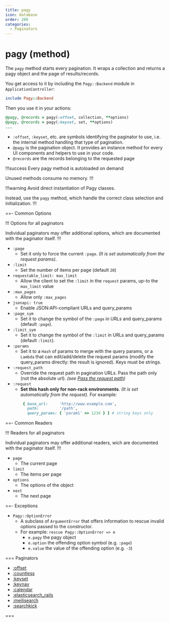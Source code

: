 ```yaml
---
title: pagy
icon: database
order: 200
categories:
  - Paginators
---
```


# pagy (method)

The `pagy` method starts every pagination. It wraps a collection and returns a pagy object and the page of results/records.

You get access to it by including the `Pagy::Backend` module in `ApplicationController`:

```ruby Controller
include Pagy::Backend
```

Then you use it in your actions:

```ruby Controller Action
@pagy, @records = pagy(:offset, collection, **options)
@pagy, @records = pagy(:keyset, set, **options)
...
```
- `:offset`, `:keyset`, etc. are symbols identifying the paginator to use, i.e. the internal method handling that type of pagination.
- `@pagy` is the pagination object. It provides an instance method for every UI components and helpers to use in your code.
- `@records` are the records belonging to the requested page


!!!success Every pagy method is autoloaded on demand

Unused methods consume no memory.
!!!

!!!warning Avoid direct instantiation of Pagy classes.

Instead, use the `pagy` method, which handle the correct class selection and initialization.
!!!

==- Common Options

!!! Options for all paginators

Individual paginators may offer additional options, which are documented with the paginator itself.
!!!

- `:page`
  - Set it only to force the current `:page`. _(It is set automatically from the request params)_.
- `:limit`
  - Set the number of items per page (default `20`)
- `requestable_limit: max_limit`
  - Allow the client to set the `:limit` in the `request` params, up-to the `max_limit` value
- `:max_pages`
  - Allow only `:max_pages`
- `jsonapi: true`
  - Enable JSON:API-compliant URLs and query_params
- `:page_sym`
  - Set it to change the symbol of the `:page` in URLs and query_params (default `:page`).
- `:limit_sym`
  - Set it to change the symbol of the `:limit` in URLs and query_params (default `:limit`).
- `:params`
  - Set it to a `Hash` of params to merge with the query params, or a `Lambda` that can edit/add/delete the request params (modify the query_params directly: the result is ignored). Keys
    must be strings.
- `:request_path`
  - Override the request path in pagination URLs. Pass the path only (not the absolute url). _(see [Pass the request path](/docs/Practical%20Guide/how-to.md#pass-the-request-path))_
- `:request`
  - **Set this hash only for non-rack environments**. _(It is set automatically from the request)_. For example:
    ```ruby
     { base_url:     'http://www.example.com',
       path:         '/path',
       query_params: { 'param1' => 1234 } } # string keys only
    ```

==- Common Readers

!!! Readers for all paginators

Individual paginators may offer additional readers, wich are documented with the paginator itself.
!!!

- `page`
  - The current page
- `limit`
  - The items per page
- `options`
  - The options of the object
- `next`
  - The next page

==- Exceptions

- `Pagy::OptionError`
  - A subclass of `ArgumentError` that offers information to rescue invalid options passed to the constructor.
  - For example: `rescue Pagy::OptionError => e`
    - `e.pagy` the pagy object
    - `e.option` the offending option symbol (e.g. `:page`)
    - `e.value` the value of the offending option (e.g. `-3`)

=== Paginators

- [:offset](paginators/offset.md)
- [:countless](paginators/countless.md)
- [:keyset](paginators/keyset.md)
- [:keynav](paginators/keynav.md)
- [:calendar](paginators/calendar.md)
- [:elasticsearch_rails](paginators/elasticsearch_rails.md)
- [:meilisearch](paginators/meilisearch.md)
- [:searchkick](paginators/searchkick.md)

===
